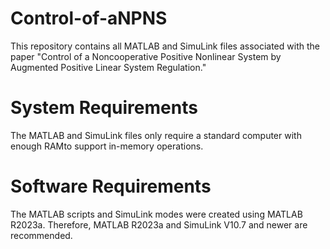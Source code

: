 # Control-of-aNPNS
This repository contains all MATLAB and SimuLink files associated with the paper "Control of a Noncooperative Positive Nonlinear System by Augmented Positive Linear System Regulation."

# System Requirements
The MATLAB and SimuLink files only require a standard computer with enough RAMto support in-memory operations.

# Software Requirements
The MATLAB scripts and SimuLink modes were created using MATLAB R2023a. Therefore, MATLAB R2023a and SimuLink V10.7 and newer are recommended.
